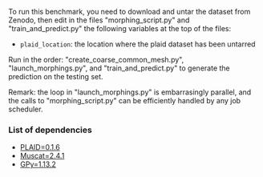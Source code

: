 To run this benchmark, you need to download and untar the dataset from Zenodo, then edit in the files "morphing_script.py" and "train_and_predict.py" the following variables at the top of the files:

- `plaid_location`: the location where the plaid dataset has been untarred

Run in the order: "create_coarse_common_mesh.py", "launch_morphings.py", and "train_and_predict.py" to generate the prediction on the testing set.

Remark: the loop in "launch_morphings.py" is embarrasingly parallel, and the calls to "morphing_script.py" can be efficiently handled by any job scheduler.


### List of dependencies

- [PLAID=0.1.6](https://github.com/PLAID-lib/plaid)
- [Muscat=2.4.1](https://gitlab.com/drti/muscat)
- [GPy=1.13.2](https://github.com/SheffieldML/GPy)